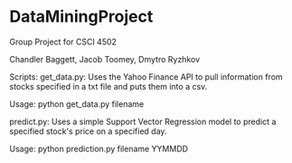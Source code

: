 # DataMiningProject
Group Project for CSCI 4502

Chandler Baggett, Jacob Toomey, Dmytro Ryzhkov



Scripts:
get_data.py: Uses the Yahoo Finance API to pull information from stocks specified in a txt file and puts them into a csv.

Usage: python get_data.py filename




predict.py: Uses a simple Support Vector Regression model to predict a specified stock's price on a specified day.

Usage: python prediction.py filename YYMMDD
